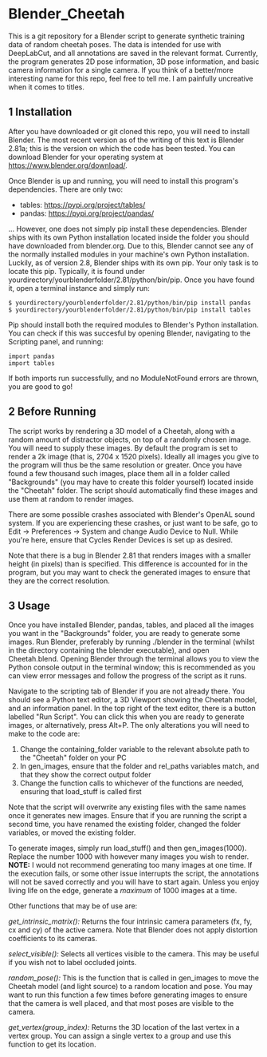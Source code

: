 # Blender_Cheetah

This is a git repository for a Blender script to generate synthetic training data of random cheetah poses. The data is intended for use with DeepLabCut, and all annotations are saved in the relevant format. Currently, the program generates 2D pose information, 3D pose information, and basic camera information for a single camera. If you think of a better/more interesting name for this repo, feel free to tell me. I am painfully uncreative when it comes to titles.

## 1    Installation

After you have downloaded or git cloned this repo, you will need to install Blender. The most recent version as of the writing of this text is Blender 2.81a; this is the version on which the code has been tested. You can download Blender for your operating system at https://www.blender.org/download/.

Once Blender is up and running, you will need to install this program's dependencies. There are only two:

* tables: https://pypi.org/project/tables/
* pandas: https://pypi.org/project/pandas/

... However, one does not simply pip install these dependencies. Blender ships with its own Python installation located inside the folder you should have downloaded from blender.org. Due to this, Blender cannot see any of the normally installed modules in your machine's own Python installation. Luckily, as of version 2.8, Blender ships with its own pip. Your only task is to locate this pip. Typically, it is found under yourdirectory/yourblenderfolder/2.81/python/bin/pip. Once you have found it, open a terminal instance and simply run:

    $ yourdirectory/yourblenderfolder/2.81/python/bin/pip install pandas
    $ yourdirectory/yourblenderfolder/2.81/python/bin/pip install tables

Pip should install both the required modules to Blender's Python installation. You can check if this was succesful by opening Blender, navigating to the Scripting panel, and running:

    import pandas
    import tables

If both imports run successfully, and no ModuleNotFound errors are thrown, you are good to go!

## 2    Before Running

The script works by rendering a 3D model of a Cheetah, along with a random amount of distractor objects, on top of a randomly chosen image. You will need to supply these images. By default the program is set to render a 2k image (that is, 2704 x 1520 pixels). Ideally all images you give to the program will thus be the same resolution or greater. Once you have found a few thousand such images, place them all in a folder called "Backgrounds" (you may have to create this folder yourself) located inside the "Cheetah" folder. The script should automatically find these images and use them at random to render images.

There are some possible crashes associated with Blender's OpenAL sound system. If you are experiencing these crashes, or just want to be safe, go to Edit -> Preferences -> System and change Audio Device to Null. While you're here, ensure that Cycles Render Devices is set up as desired.

Note that there is a bug in Blender 2.81 that renders images with a smaller height (in pixels) than is specified. This difference is accounted for in the program, but you may want to check the generated images to ensure that they are the correct resolution.

## 3    Usage

Once you have installed Blender, pandas, tables, and placed all the images you want in the "Backgrounds" folder, you are ready to generate some images. Run Blender, preferably by running ./blender in the terminal (whilst in the directory containing the blender executable), and open Cheetah.blend. Opening Blender through the terminal allows you to view the Python console output in the terminal window; this is recommended as you can view error messages and follow the progress of the script as it runs.

Navigate to the scripting tab of Blender if you are not already there. You should see a Python text editor, a 3D Viewport showing the Cheetah model, and an information panel. In the top right of the text editor, there is a button labelled "Run Script". You can click this when you are ready to generate images, or alternatively, press Alt+P. The only alterations you will need to make to the code are:

1. Change the containing_folder variable to the relevant absolute path to the "Cheetah" folder on your PC
2. In gen_images, ensure that the folder and rel_paths variables match, and that they show the correct output folder
3. Change the function calls to whichever of the functions are needed, ensuring that load_stuff is called first

Note that the script will overwrite any existing files with the same names once it generates new images. Ensure that if you are running the script a second time, you have renamed the existing folder, changed the folder variables, or moved the existing folder.

To generate images, simply run load_stuff() and then gen_images(1000). Replace the number 1000 with however many images you wish to render. **NOTE:** I would not recommend generating too many images at one time. If the execution fails, or some other issue interrupts the script, the annotations will not be saved correctly and you will have to start again. Unless you enjoy living life on the edge, generate a *maximum* of 1000 images at a time.

Other functions that may be of use are:

*get_intrinsic_matrix():* Returns the four intrinsic camera parameters (fx, fy, cx and cy) of the active camera. Note that Blender does not apply distortion coefficients to its cameras.

*select_visible():* Selects all vertices visible to the camera. This may be useful if you wish not to label occluded joints.

*random_pose():* This is the function that is called in gen_images to move the Cheetah model (and light source) to a random location and pose. You may want to run this function a few times before generating images to ensure that the camera is well placed, and that most poses are visible to the camera.

*get_vertex(group_index):* Returns the 3D location of the last vertex in a vertex group. You can assign a single vertex to a group and use this function to get its location.